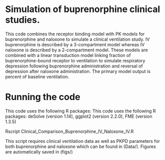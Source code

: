 # Simulation of buprenorphine clinical studies. 
This code combines the receptor binding model with PK models for buprenorphine and naloxone to simulate a clinical ventilation study. IV buprenorphine is described by a 3-compartment model whereas IV naloxone is described by a 2-compartment model. These models are combined with a linear transduction model linking fraction of buprenorphine-bound receptor to ventilation to simulate respiratory depression following buprenorphine administration and reversal of depression after naloxone administration. The primary model output is percent of baseline ventilation.

# Running the code 
This code uses the following R packages: This code uses the following R packages: deSolve (version 1.14), ggplot2 (version 2.2.0), FME (version 1.3.5)

Rscript Clinical_Comparison_Buprenorphine_IV_Naloxone_IV.R

This script requires clinical ventilation data as well as PKPD parameters for both buprenorphine and naloxone which can be found in (Data/). Figures are automatically saved in (figs/)


